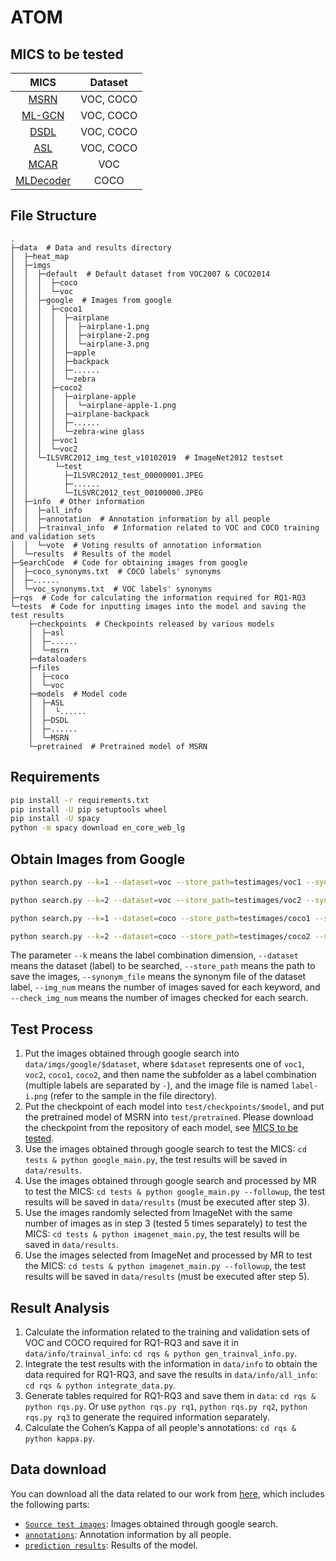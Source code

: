 # ATOM
## <div id="0" >MICS to be tested</div>

| MICS | Dataset |
| :---: | :---: |
| [MSRN](https://github.com/chehao2628/MSRN) | VOC, COCO |
| [ML-GCN](https://github.com/megvii-research/ML-GCN) | VOC, COCO |
| [DSDL](https://github.com/ZFT-CQU/DSDL) | VOC, COCO |
| [ASL](https://github.com/Alibaba-MIIL/ASL) | VOC, COCO |
| [MCAR](https://github.com/gaobb/MCAR) | VOC |
| [MLDecoder](https://github.com/alibaba-miil/ml_decoder) | COCO |


## File Structure
```plain
.
├─data  # Data and results directory
│  ├─heat_map
│  ├─imgs
│  │  ├─default  # Default dataset from VOC2007 & COCO2014
│  │  │  ├─coco
│  │  │  └─voc
│  │  ├─google  # Images from google
│  │  │  ├─coco1
│  │  │  │  ├─airplane
│  │  │  │  │  ├─airplane-1.png
│  │  │  │  │  ├─airplane-2.png
│  │  │  │  │  └─airplane-3.png
│  │  │  │  ├─apple
│  │  │  │  ├─backpack
│  │  │  │  ├─......
│  │  │  │  └─zebra
│  │  │  ├─coco2
│  │  │  │  ├─airplane-apple
│  │  │  │  │  └─airplane-apple-1.png
│  │  │  │  ├─airplane-backpack
│  │  │  │  ├─......
│  │  │  │  └─zebra-wine glass
│  │  │  ├─voc1
│  │  │  └─voc2
│  │  └─ILSVRC2012_img_test_v10102019  # ImageNet2012 testset
│  │      └─test
│  │        ├─ILSVRC2012_test_00000001.JPEG
│  │        ├─......
│  │        └─ILSVRC2012_test_00100000.JPEG
│  ├─info  # Other information
│  │  ├─all_info
│  │  ├─annotation  # Annotation information by all people
│  │  ├─trainval_info  # Information related to VOC and COCO training and validation sets
│  │  └─vote  # Voting results of annotation information
│  └─results  # Results of the model
├─SearchCode  # Code for obtaining images from google
│  ├─coco_synonyms.txt  # COCO labels' synonyms
│  ├─......
│  └─voc_synonyms.txt  # VOC labels' synonyms
├─rqs  # Code for calculating the information required for RQ1-RQ3
└─tests  # Code for inputting images into the model and saving the test results
    ├─checkpoints  # Checkpoints released by various models
    │  ├─asl
    │  ├─......
    │  └─msrn
    ├─dataloaders
    ├─files
    │  ├─coco
    │  └─voc
    ├─models  # Model code
    │  ├─ASL
    │  │  └......
    │  ├─DSDL
    │  ├─......
    │  └─MSRN
    └─pretrained  # Pretrained model of MSRN
```

## Requirements

```bash
pip install -r requirements.txt
pip install -U pip setuptools wheel
pip install -U spacy
python -m spacy download en_core_web_lg
```

## Obtain Images from Google

```bash
python search.py --k=1 --dataset=voc --store_path=testimages/voc1 --synonym_file=voc_synonym.txt  --img_num=5 --check_img_num=20

python search.py --k=2 --dataset=voc --store_path=testimages/voc2 --synonym_file=voc_synonym.txt --img_num=5 --check_img_num=20

python search.py --k=1 --dataset=coco --store_path=testimages/coco1 --synonym_file=coco_synonym.txt --img_num=5 --check_img_num=20

python search.py --k=2 --dataset=coco --store_path=testimages/coco2 --synonym_file=coco_synonym.txt --img_num=5 --check_img_num=20
```

The parameter `--k` means the label combination dimension, `--dataset` means the dataset (label) to be searched, `--store_path` means the path to save the images, `--synonym_file` means the synonym file of the dataset label, `--img_num` means the number of images saved for each keyword, and `--check_img_num` means the number of images checked for each search.

## Test Process

1. Put the images obtained through google search into `data/imgs/google/$dataset`, where `$dataset` represents one of `voc1`, `voc2`, `coco1`, `coco2`, and then name the subfolder as a label combination (multiple labels are separated by `-`), and the image file is named `label-i.png` (refer to the sample in the file directory).
2. Put the checkpoint of each model into `test/checkpoints/$model`, and put the pretrained model of MSRN into `test/pretrained`. Please download the checkpoint from the repository of each model, see [MICS to be tested](#0).
3. Use the images obtained through google search to test the MICS: `cd tests & python google_main.py`, the test results will be saved in `data/results`.
4. Use the images obtained through google search and processed by MR to test the MICS: `cd tests & python google_main.py --followup`, the test results will be saved in `data/results` (must be executed after step 3).
5. Use the images randomly selected from ImageNet with the same number of images as in step 3 (tested 5 times separately) to test the MICS: `cd tests & python imagenet_main.py`, the test results will be saved in `data/results`.
6. Use the images selected from ImageNet and processed by MR to test the MICS: `cd tests & python imagenet_main.py --followup`, the test results will be saved in `data/results` (must be executed after step 5).

## Result Analysis

1. Calculate the information related to the training and validation sets of VOC and COCO required for RQ1-RQ3 and save it in `data/info/trainval_info`: `cd rqs & python gen_trainval_info.py`.
2. Integrate the test results with the information in `data/info` to obtain the data required for RQ1-RQ3, and save the results in `data/info/all_info`: `cd rqs & python integrate_data.py`.
3. Generate tables required for RQ1-RQ3 and save them in `data`: `cd rqs & python rqs.py`. Or use `python rqs.py rq1`, `python rqs.py rq2`, `python rqs.py rq3` to generate the required information separately.
4. Calculate the Cohen’s Kappa of all people's annotations: `cd rqs & python kappa.py`.

## Data download

You can download all the data related to our work from [here](https://drive.google.com/drive/folders/1Tf6B5g0uUi1kdyuES6UxXWIljLkbGrrk), which includes the following parts:

- [`Source test images`](./data/imgs/google/): Images obtained through google search.
- [`annotations`](./data/info/annotation/): Annotation information by all people.
- [`prediction results`](./data/results/): Results of the model.
